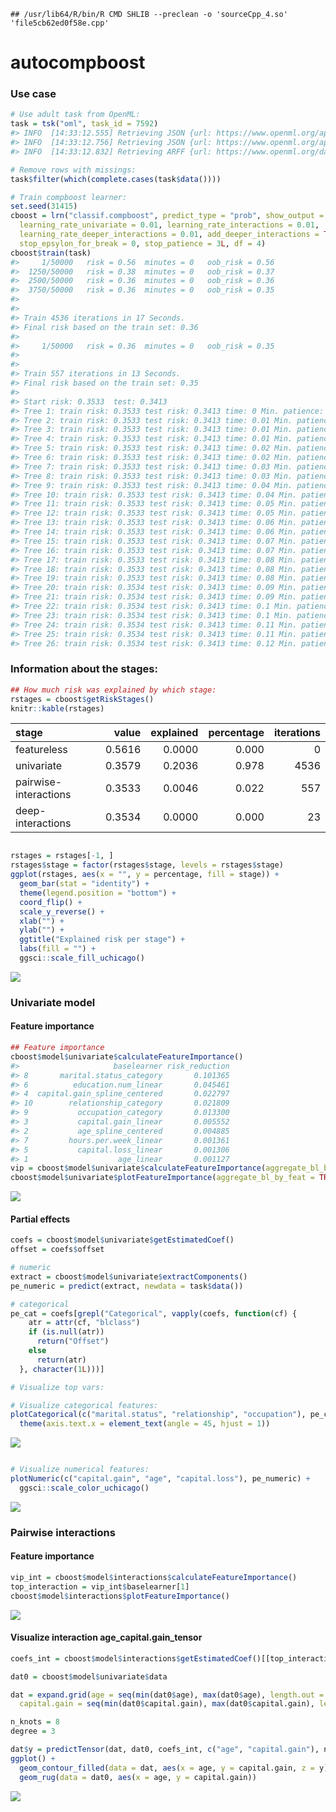
<!-- README.md is generated from README.Rmd. Please edit that file -->

    ## /usr/lib64/R/bin/R CMD SHLIB --preclean -o 'sourceCpp_4.so' 'file5cb62ed0f58e.cpp'

# autocompboost

### Use case

``` r
# Use adult task from OpenML:
task = tsk("oml", task_id = 7592)
#> INFO  [14:33:12.555] Retrieving JSON {url: https://www.openml.org/api/v1/json/task/7592, authenticated: FALSE}
#> INFO  [14:33:12.756] Retrieving JSON {url: https://www.openml.org/api/v1/json/data/1590, authenticated: FALSE}
#> INFO  [14:33:12.832] Retrieving ARFF {url: https://www.openml.org/data/v1/download/1595261/adult.arff, authenticated: FALSE}

# Remove rows with missings:
task$filter(which(complete.cases(task$data())))

# Train compboost learner:
set.seed(31415)
cboost = lrn("classif.compboost", predict_type = "prob", show_output = TRUE,
  learning_rate_univariate = 0.01, learning_rate_interactions = 0.01,
  learning_rate_deeper_interactions = 0.01, add_deeper_interactions = TRUE,
  stop_epsylon_for_break = 0, stop_patience = 3L, df = 4)
cboost$train(task)
#>     1/50000   risk = 0.56  minutes = 0   oob_risk = 0.56   
#>  1250/50000   risk = 0.38  minutes = 0   oob_risk = 0.37   
#>  2500/50000   risk = 0.36  minutes = 0   oob_risk = 0.36   
#>  3750/50000   risk = 0.36  minutes = 0   oob_risk = 0.35   
#> 
#> 
#> Train 4536 iterations in 17 Seconds.
#> Final risk based on the train set: 0.36
#> 
#>     1/50000   risk = 0.36  minutes = 0   oob_risk = 0.35   
#> 
#> 
#> Train 557 iterations in 13 Seconds.
#> Final risk based on the train set: 0.35
#> 
#> Start risk: 0.3533  test: 0.3413 
#> Tree 1: train risk: 0.3533 test risk: 0.3413 time: 0 Min. patience: 0
#> Tree 2: train risk: 0.3533 test risk: 0.3413 time: 0.01 Min. patience: 0
#> Tree 3: train risk: 0.3533 test risk: 0.3413 time: 0.01 Min. patience: 0
#> Tree 4: train risk: 0.3533 test risk: 0.3413 time: 0.01 Min. patience: 0
#> Tree 5: train risk: 0.3533 test risk: 0.3413 time: 0.02 Min. patience: 0
#> Tree 6: train risk: 0.3533 test risk: 0.3413 time: 0.02 Min. patience: 0
#> Tree 7: train risk: 0.3533 test risk: 0.3413 time: 0.03 Min. patience: 0
#> Tree 8: train risk: 0.3533 test risk: 0.3413 time: 0.03 Min. patience: 0
#> Tree 9: train risk: 0.3533 test risk: 0.3413 time: 0.04 Min. patience: 0
#> Tree 10: train risk: 0.3533 test risk: 0.3413 time: 0.04 Min. patience: 0
#> Tree 11: train risk: 0.3533 test risk: 0.3413 time: 0.05 Min. patience: 0
#> Tree 12: train risk: 0.3533 test risk: 0.3413 time: 0.05 Min. patience: 0
#> Tree 13: train risk: 0.3533 test risk: 0.3413 time: 0.06 Min. patience: 0
#> Tree 14: train risk: 0.3533 test risk: 0.3413 time: 0.06 Min. patience: 0
#> Tree 15: train risk: 0.3533 test risk: 0.3413 time: 0.07 Min. patience: 0
#> Tree 16: train risk: 0.3533 test risk: 0.3413 time: 0.07 Min. patience: 0
#> Tree 17: train risk: 0.3533 test risk: 0.3413 time: 0.08 Min. patience: 0
#> Tree 18: train risk: 0.3533 test risk: 0.3413 time: 0.08 Min. patience: 0
#> Tree 19: train risk: 0.3533 test risk: 0.3413 time: 0.08 Min. patience: 0
#> Tree 20: train risk: 0.3534 test risk: 0.3413 time: 0.09 Min. patience: 0
#> Tree 21: train risk: 0.3534 test risk: 0.3413 time: 0.09 Min. patience: 0
#> Tree 22: train risk: 0.3534 test risk: 0.3413 time: 0.1 Min. patience: 0
#> Tree 23: train risk: 0.3534 test risk: 0.3413 time: 0.1 Min. patience: 0
#> Tree 24: train risk: 0.3534 test risk: 0.3413 time: 0.11 Min. patience: 0
#> Tree 25: train risk: 0.3534 test risk: 0.3413 time: 0.11 Min. patience: 1
#> Tree 26: train risk: 0.3534 test risk: 0.3413 time: 0.12 Min. patience: 2
```

### Information about the stages:

``` r
## How much risk was explained by which stage:
rstages = cboost$getRiskStages()
knitr::kable(rstages)
```

| stage                 |  value | explained | percentage | iterations |
| :-------------------- | -----: | --------: | ---------: | ---------: |
| featureless           | 0.5616 |    0.0000 |      0.000 |          0 |
| univariate            | 0.3579 |    0.2036 |      0.978 |       4536 |
| pairwise-interactions | 0.3533 |    0.0046 |      0.022 |        557 |
| deep-interactions     | 0.3534 |    0.0000 |      0.000 |         23 |

``` r

rstages = rstages[-1, ]
rstages$stage = factor(rstages$stage, levels = rstages$stage)
ggplot(rstages, aes(x = "", y = percentage, fill = stage)) +
  geom_bar(stat = "identity") +
  theme(legend.position = "bottom") +
  coord_flip() +
  scale_y_reverse() +
  xlab("") +
  ylab("") +
  ggtitle("Explained risk per stage") +
  labs(fill = "") +
  ggsci::scale_fill_uchicago()
```

![](Readme_files/unnamed-chunk-3-1.png)<!-- -->

### Univariate model

#### Feature importance

``` r
## Feature importance
cboost$model$univariate$calculateFeatureImportance()
#>                     baselearner risk_reduction
#> 8       marital.status_category       0.101365
#> 6          education.num_linear       0.045461
#> 4  capital.gain_spline_centered       0.022797
#> 10        relationship_category       0.021809
#> 9           occupation_category       0.013300
#> 3           capital.gain_linear       0.005552
#> 2           age_spline_centered       0.004885
#> 7         hours.per.week_linear       0.001361
#> 5           capital.loss_linear       0.001306
#> 1                    age_linear       0.001127
vip = cboost$model$univariate$calculateFeatureImportance(aggregate_bl_by_feat = TRUE)
cboost$model$univariate$plotFeatureImportance(aggregate_bl_by_feat = TRUE)
```

![](Readme_files/unnamed-chunk-4-1.png)<!-- -->

#### Partial effects

``` r
coefs = cboost$model$univariate$getEstimatedCoef()
offset = coefs$offset

# numeric
extract = cboost$model$univariate$extractComponents()
pe_numeric = predict(extract, newdata = task$data())

# categorical
pe_cat = coefs[grepl("Categorical", vapply(coefs, function(cf) {
    atr = attr(cf, "blclass")
    if (is.null(atr))
      return("Offset")
    else
      return(atr)
  }, character(1L)))]

# Visualize top vars:

# Visualize categorical features:
plotCategorical(c("marital.status", "relationship", "occupation"), pe_cat) +
  theme(axis.text.x = element_text(angle = 45, hjust = 1))
```

![](Readme_files/unnamed-chunk-5-1.png)<!-- -->

``` r

# Visualize numerical features:
plotNumeric(c("capital.gain", "age", "capital.loss"), pe_numeric) +
  ggsci::scale_color_uchicago()
```

![](Readme_files/unnamed-chunk-5-2.png)<!-- -->

### Pairwise interactions

#### Feature importance

``` r
vip_int = cboost$model$interactions$calculateFeatureImportance()
top_interaction = vip_int$baselearner[1]
cboost$model$interactions$plotFeatureImportance()
```

![](Readme_files/unnamed-chunk-6-1.png)<!-- -->

#### Visualize interaction age\_capital.gain\_tensor

``` r
coefs_int = cboost$model$interactions$getEstimatedCoef()[[top_interaction]]

dat0 = cboost$model$univariate$data

dat = expand.grid(age = seq(min(dat0$age), max(dat0$age), length.out = 100),
  capital.gain = seq(min(dat0$capital.gain), max(dat0$capital.gain), length.out = 100))

n_knots = 8
degree = 3

dat$y = predictTensor(dat, dat0, coefs_int, c("age", "capital.gain"), n_knots, degree)
ggplot() +
  geom_contour_filled(data = dat, aes(x = age, y = capital.gain, z = y), bins = 15) +
  geom_rug(data = dat0, aes(x = age, y = capital.gain))
```

![](Readme_files/unnamed-chunk-7-1.png)<!-- -->
